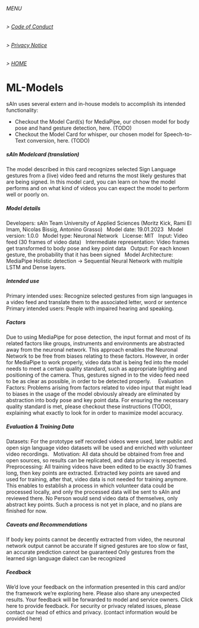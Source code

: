 ###### MENU

###### > [Code of Conduct](CODE_OF_CONDUCT.md)
###### > [Privacy Notice](PRIVACY_NOTICE.md)
###### > [HOME](index.md)

# ML-Models

sAIn uses several extern and in-house models to accomplish its intended functionality:

- Checkout the Model Card(s) for MediaPipe, our chosen model for body pose and hand gesture detection, here. (TODO)
- Checkout the Model Card for whisper, our chosen model for Speech-to-Text conversion, here. (TODO)

##### sAIn Modelcard (translation)

The model described in this card recognizes selected Sign Language gestures from a (live) video feed and returns the most likely gestures that are being signed.
In this model card, you can learn on how the model performs and on what kind of videos you can expect the model to perform well or poorly on.
&nbsp;
&nbsp;
&nbsp;
##### Model details
Developers: sAIn Team University of Applied Sciences (Moritz Kick, Rami El Imam, Nicolas Bissig, Antonino Grasso)
&nbsp;
Model date: 19.01.2023
&nbsp;
Model version: 1.0.0
&nbsp;
Model type: Neuronal Network
&nbsp;
License: MIT
&nbsp;
Input: Video feed (30 frames of video data)
&nbsp;
Intermediate representation: Video frames get transformed to body pose and key point data
&nbsp;
Output: For each known gesture, the probability that it has been signed
&nbsp;
Model Architecture: MediaPipe Holistic detection → Sequential Neural Network with multiple LSTM and Dense layers.
&nbsp;
&nbsp;
&nbsp;
##### Intended use
Primary intended uses: Recognize selected gestures from sign languages in a video feed and translate them to the associated letter, word or sentence
&nbsp;
Primary intended users: People with impaired hearing and speaking. 
&nbsp;
&nbsp;
&nbsp;
##### Factors
Due to using MediaPipe for pose detection, the input format and most of its related factors like groups, instruments and environments are abstracted away from the neuronal network. This approach enables the Neuronal Network to be free from biases relating to these factors. However, in order for MediaPipe to work properly, video data that is being fed into the model needs to meet a certain quality standard, such as appropriate lighting and positioning of the camera. Thus, gestures signed in to the video feed need to be as clear as possible, in order to be detected properly.
&nbsp;
&nbsp;
Evaluation Factors: Problems arising from factors related to video input that might lead to biases in the usage of the model obviously already are eliminated by abstraction into body pose and key point data. For ensuring the necessary quality standard is met, please checkout these instructions (TODO), explaining what exactly to look for in order to maximize model accuracy.
&nbsp;
&nbsp;
&nbsp;
##### Evaluation & Training Data
Datasets: For the prototype self recorded videos were used, later public and open sign language video datasets will be used and enriched with volunteer video recordings. 
&nbsp;
Motivation: All data should be obtained from free and open sources, so results can be replicated, and data privacy is respected.
&nbsp;
Preprocessing: All training videos have been edited to be exactly 30 frames long, then key points are extracted. Extracted key points are saved and used for training, after that, video data is not needed for training anymore. This enables to establish a process in which volunteer data could be processed locally, and only the processed data will be sent to sAIn and reviewed there. No Person would send video data of themselves, only abstract key points. Such a process is not yet in place, and no plans are finished for now.
&nbsp;
&nbsp;
&nbsp;
##### Caveats and Recommendations
If body key points cannot be decently extracted from video, the neuronal network output cannot be accurate
If signed gestures are too slow or fast, an accurate prediction cannot be guaranteed
Only gestures from the learned sign language dialect can be recognized
&nbsp;
&nbsp;
&nbsp;
##### Feedback
We’d love your feedback on the information presented in this card and/or the framework we’re exploring here. Please also share any unexpected results. Your feedback will be forwarded to model and service owners. Click here to provide feedback. For security or privacy related issues, please contact our head of ethics and privacy. (contact information would be provided here)
